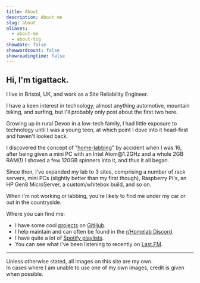 ```yaml
---
title: About
description: About me
slug: about
aliases:
  - about-me
  - about-tig
showdate: false
showwordcount: false
showreadingtime: false
---
```


## Hi, I'm tigattack.

I live in Bristol, UK, and work as a Site Reliability Engineer.

I have a keen interest in technology, almost anything automotive, mountain biking, and surfing, but I'll probably only post about the first two here.

Growing up in rural Devon in a low-tech family, I had little exposure to technology until I was a young teen, at which point I dove into it head-first and haven't looked back.

I discovered the concept of "[home-labbing](https://www.reddit.com/r/homelab/wiki/introduction)" by accident when I was 16, after being given a mini PC with an Intel Atom\@1.2GHz and a whole 2GB RAM(!) I shoved a few 120GB spinners into it, and thus it all began.

Since then, I've expanded my lab to 3 sites, comprising a number of rack servers, mini PCs (slightly better than my first though), Raspberry Pi's, an HP Gen8 MicroServer, a custom/whitebox build, and so on.

When I'm not working or labbing, you're likely to find me under my car or out in the countryside.

Where you can find me:

* I have some cool [projects](/projects) on [GitHub](https://github.com/tigattack).
* I help maintain and can often be found in the [r/Homelab Discord](https://discord.gg/homelab).
* I have quite a lot of [Spotify playlists](https://open.spotify.com/user/jzdq9f73omuknrr57rnsd3xxq?si=c63dcb8ffd3f4bac).
* You can see what I've been listening to recently on [Last.FM](https://last.fm/user/tigattack).

---

Unless otherwise stated, all images on this site are my own.  
In cases where I am unable to use one of my own images, credit is given when possible.
